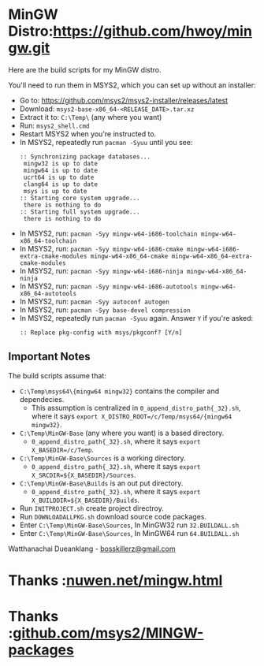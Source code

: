 # MinGW Distro:https://github.com/hwoy/mingw.git

Here are the build scripts for my MinGW distro.

You'll need to run them in MSYS2, which you can set up without an installer:

* Go to: https://github.com/msys2/msys2-installer/releases/latest
* Download: `msys2-base-x86_64-<RELEASE_DATE>.tar.xz`
* Extract it to: `C:\Temp\` (any where you want)
* Run: `msys2_shell.cmd`
* Restart MSYS2 when you're instructed to.
* In MSYS2, repeatedly run `pacman -Syuu` until you see:
  ```
  :: Synchronizing package databases...
   mingw32 is up to date
   mingw64 is up to date
   ucrt64 is up to date
   clang64 is up to date
   msys is up to date
  :: Starting core system upgrade...
   there is nothing to do
  :: Starting full system upgrade...
   there is nothing to do
  ```
* In MSYS2, run: `pacman -Syy mingw-w64-i686-toolchain mingw-w64-x86_64-toolchain`
* In MSYS2, run: `pacman -Syy mingw-w64-i686-cmake mingw-w64-i686-extra-cmake-modules mingw-w64-x86_64-cmake mingw-w64-x86_64-extra-cmake-modules`
* In MSYS2, run: `pacman -Syy mingw-w64-i686-ninja mingw-w64-x86_64-ninja`
* In MSYS2, run: `pacman -Syy mingw-w64-i686-autotools mingw-w64-x86_64-autotools`
* In MSYS2, run: `pacman -Syy autoconf autogen`
* In MSYS2, run: `pacman -Syy base-devel compression`
* In MSYS2, repeatedly run `pacman -Syuu` again. Answer `Y` if you're asked:
  ```
  :: Replace pkg-config with msys/pkgconf? [Y/n]
  ```

## Important Notes

The build scripts assume that:

* `C:\Temp\msys64\{mingw64 mingw32}` contains the compiler and dependecies.
  + This assumption is centralized in `0_append_distro_path{_32}.sh`, where it says `export X_DISTRO_ROOT=/c/Temp/msys64/{mingw64 mingw32}`.
* `C:\Temp\MinGW-Base` (any where you want) is a based directory.
  + `0_append_distro_path{_32}.sh`, where it says `export X_BASEDIR=/c/Temp`.
* `C:\Temp\MinGW-Base\Sources` is a working directory.
  + `0_append_distro_path{_32}.sh`, where it says `export X_SRCDIR=${X_BASEDIR}/Sources`.
* `C:\Temp\MinGW-Base\Builds` is an out put directory.
  + `0_append_distro_path{_32}.sh`, where it says `export X_BUILDDIR=${X_BASEDIR}/Builds`.
* Run `INITPROJECT.sh` create project directroy.
* Run `DOWNLOADALLPKG.sh` download source code packages.
* Enter `C:\Temp\MinGW-Base\Sources`, In MinGW32 run `32.BUILDALL.sh`
* Enter `C:\Temp\MinGW-Base\Sources`, In MinGW64 run `64.BUILDALL.sh`

Watthanachai Dueanklang - bosskillerz@gmail.com

# Thanks :[nuwen.net/mingw.html](https://nuwen.net/mingw.html)
# Thanks :[github.com/msys2/MINGW-packages](https://github.com/msys2/MINGW-packages)
